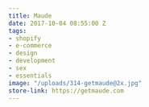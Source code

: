 ```yaml
---
title: Maude
date: 2017-10-04 08:55:00 Z
tags:
- shopify
- e-commerce
- design
- development
- sex
- essentials
image: "/uploads/314-getmaude@2x.jpg"
store-link: https://getmaude.com
---
```


